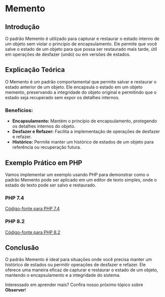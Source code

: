 # Memento

## Introdução
O padrão Memento é utilizado para capturar e restaurar o estado interno de um objeto sem violar o princípio de encapsulamento. Ele permite que você salve o estado de um objeto para que possa ser restaurado mais tarde, útil em operações de desfazer (undo) ou em versões de estados.

## Explicação Teórica
O Memento é um padrão comportamental que permite salvar e restaurar o estado anterior de um objeto. Ele encapsula o estado em um objeto memento, preservando a integridade do objeto original e permitindo que o estado seja recuperado sem expor os detalhes internos.

### Benefícios:
- **Encapsulamento:** Mantém o princípio de encapsulamento, protegendo os detalhes internos do objeto.
- **Desfazer e Refazer:** Facilita a implementação de operações de desfazer e refazer.
- **Histórico:** Permite manter um histórico de estados de um objeto para referência ou recuperação futura.

## Exemplo Prático em PHP

Vamos implementar um exemplo usando PHP para demonstrar como o padrão Memento pode ser aplicado em um editor de texto simples, onde o estado do texto pode ser salvo e restaurado.

### PHP 7.4
[Código-fonte para PHP 7.4](../../src/behavioral-patterns/php7.4/MementoExample.php)

### PHP 8.2
[Código-fonte para PHP 8.2](../../src/behavioral-patterns/php8.2/MementoExample.php)

## Conclusão
O padrão Memento é ideal para situações onde você precisa manter um histórico de estados ou permitir operações de desfazer e refazer. Ele oferece uma maneira eficaz de capturar e restaurar o estado de um objeto, mantendo o encapsulamento e a integridade do sistema.

Interessado em aprender mais? Confira nosso próximo tópico sobre **Observer**!
